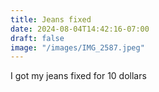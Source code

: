 ```yaml
---
title: Jeans fixed
date: 2024-08-04T14:42:16-07:00
draft: false
image: "/images/IMG_2587.jpeg"
---
```


I got my jeans fixed for 10 dollars 
